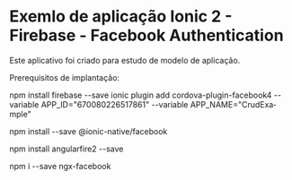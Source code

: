 # Exemlo de aplicação Ionic 2 - Firebase - Facebook Authentication

Este aplicativo foi criado para estudo de modelo de aplicação.

Prerequisitos de implantação:

npm install firebase --save
ionic plugin add cordova-plugin-facebook4 --variable APP_ID="670080226517861" --variable APP_NAME="Crud­E­x­a­mple"

npm install --save @ionic-native/facebook

npm install angularfire2 --save

npm i --save ngx-facebook